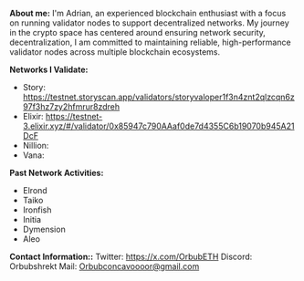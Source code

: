 **About me:**
I'm Adrian, an experienced blockchain enthusiast with a focus on running validator nodes to support decentralized networks. My journey in the crypto space has centered around ensuring network security, decentralization, I am committed to maintaining reliable, high-performance validator nodes across multiple blockchain ecosystems.

**Networks I Validate:**
- Story: https://testnet.storyscan.app/validators/storyvaloper1f3n4znt2qlzcqn6z97f3hz7zy2hfmrur8zdreh
- Elixir: https://testnet-3.elixir.xyz/#/validator/0x85947c790AAaf0de7d4355C6b19070b945A21DcF
- Nillion: 
- Vana:

**Past Network Activities:**
- Elrond
- Taiko
- Ironfish
- Initia
- Dymension
- Aleo

**Contact Information::**
Twitter: https://x.com/OrbubETH
Discord: Orbubshrekt
Mail: Orbubconcavoooor@gmail.com
